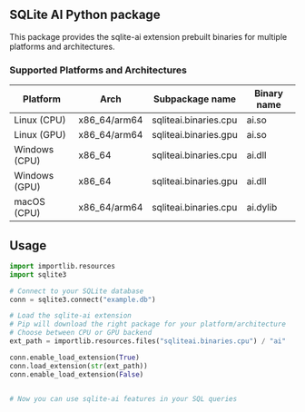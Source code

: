 ## SQLite AI Python package

This package provides the sqlite-ai extension prebuilt binaries for multiple platforms and architectures.

### Supported Platforms and Architectures

| Platform      | Arch         | Subpackage name         | Binary name |
| ------------- | ------------ | ----------------------- | ----------- |
| Linux (CPU)   | x86_64/arm64 | sqliteai.binaries.cpu   | ai.so       |
| Linux (GPU)   | x86_64/arm64 | sqliteai.binaries.gpu   | ai.so       |
| Windows (CPU) | x86_64       | sqliteai.binaries.cpu   | ai.dll      |
| Windows (GPU) | x86_64       | sqliteai.binaries.gpu   | ai.dll      |
| macOS (CPU)   | x86_64/arm64 | sqliteai.binaries.cpu   | ai.dylib    |

## Usage

```python
import importlib.resources
import sqlite3

# Connect to your SQLite database
conn = sqlite3.connect("example.db")

# Load the sqlite-ai extension
# Pip will download the right package for your platform/architecture
# Choose between CPU or GPU backend
ext_path = importlib.resources.files("sqliteai.binaries.cpu") / "ai"

conn.enable_load_extension(True)
conn.load_extension(str(ext_path))
conn.enable_load_extension(False)


# Now you can use sqlite-ai features in your SQL queries
```
